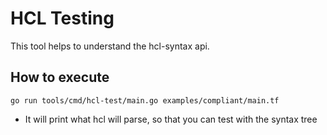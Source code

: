 # HCL Testing

This tool helps to understand the hcl-syntax api.

## How to execute

```shell
go run tools/cmd/hcl-test/main.go examples/compliant/main.tf  
```

- It will print what hcl will parse, so that you can test with the syntax tree
